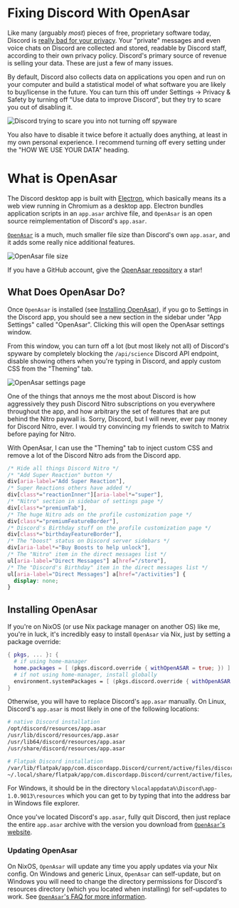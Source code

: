 # Fixing Discord With OpenAsar

Like many (arguably _most_) pieces of free, proprietary software today, Discord is
[really bad for your privacy](https://tosdr.org/en/service/536). Your "private" messages and even voice chats on Discord
are collected and stored, readable by Discord staff, according to their own privacy policy.
Discord's primary source of revenue is selling your data. These are just a few of many issues.

By default, Discord also collects data on applications you open and run on your computer and build a statistical model
of what software you are likely to buy/license in the future. You can turn this off under Settings → Privacy & Safety
by turning off "Use data to improve Discord", but they try to scare you out of disabling it.

![Discord trying to scare you into not turning off spyware](https://user-images.githubusercontent.com/8648891/246507023-6f16bcaa-f19a-409c-970c-cb85cfb6d548.png)

You also have to disable it twice before it actually does anything, at least in my own personal experience. I recommend turning off every
setting under the "HOW WE USE YOUR DATA" heading.

# What is OpenAsar

The Discord desktop app is built with [Electron](https://www.electronjs.org/), which basically means its a web view
running in Chromium as a desktop app. Electron bundles application scripts in an `app.asar` archive file, and `OpenAsar`
is an open source reimplementation of Discord's `app.asar`.

[`OpenAsar`](https://openasar.dev/) is a much, much smaller file size than Discord's own `app.asar`, and it adds some
really nice additional features.

![OpenAsar file size](https://user-images.githubusercontent.com/8648891/246508384-111cc63b-0243-44d5-85aa-9dc5dda8884a.png)

If you have a GitHub account, give the [OpenAsar repository](https://github.com/GooseMod/OpenAsar) a star!

## What Does OpenAsar Do?

Once `OpenAsar` is installed (see [Installing OpenAsar](#installing-openasar)), if you go to Settings in the Discord app,
you should see a new section in the sidebar under "App Settings" called "OpenAsar". Clicking this will open the OpenAsar
settings window.

From this window, you can turn off a lot (but most likely not all) of Discord's spyware by completely blocking the `/api/science` Discord
API endpoint, disable showing others when you're typing in Discord, and apply custom CSS from the "Theming" tab.

![OpenAsar settings page](https://user-images.githubusercontent.com/8648891/246509701-d0978e27-f549-40b3-9a05-a9b8f50bc086.png)

One of the things that annoys me the most about Discord is how aggressively they push Discord Nitro subscriptions on you everywhere
throughout the app, and how arbitrary the set of features that are put behind the Nitro paywall is. Sorry, Discord, but I will never,
ever pay money for Discord Nitro, ever. I would try convincing my friends to switch to Matrix before paying for Nitro.

With OpenAsar, I can use the "Theming" tab to inject custom CSS and remove a lot of the Discord Nitro ads from the Discord app.

```css
/* Hide all things Discord Nitro */
/* "Add Super Reaction" button */
div[aria-label="Add Super Reaction"],
/* Super Reactions others have added */
div[class*="reactionInner"][aria-label*="super"],
/* "Nitro" section in sidebar of settings page */
div[class*="premiumTab"],
/* The huge Nitro ads on the profile customization page */
div[class*="premiumFeatureBorder"],
/* Discord's Birthday stuff on the profile customization page */
div[class*="birthdayFeatureBorder"],
/* The "boost" status on Discord server sidebars */
div[aria-label*="Buy Boosts to help unlock"],
/* The "Nitro" item in the direct messages list */
ul[aria-label="Direct Messages"] a[href="/store"],
/* The "Discord's Birthday" item in the direct messages list */
ul[aria-label="Direct Messages"] a[href="/activities"] {
  display: none;
}
```

## Installing OpenAsar

If you're on NixOS (or use Nix package manager on another OS) like me, you're in luck, it's incredibly easy to install `OpenAsar`
via Nix, just by setting a package override:

```nix
{ pkgs, ... }: {
  # if using home-manager
  home.packages = [ (pkgs.discord.override { withOpenASAR = true; }) ]
  # if not using home-manager, install globally
  environment.systemPackages = [ (pkgs.discord.override { withOpenASAR = true; }) ];
}
```

Otherwise, you will have to replace Discord's `app.asar` manually. On Linux, Discord's `app.asar` is most likely
in one of the following locations:

```bash
# native Discord installation
/opt/discord/resources/app.asar
/usr/lib/discord/resources/app.asar
/usr/lib64/discord/resources/app.asar
/usr/share/discord/resources/app.asar

# Flatpak Discord installation
/var/lib/flatpak/app/com.discordapp.Discord/current/active/files/discord/resources/app.asar
~/.local/share/flatpak/app/com.discordapp.Discord/current/active/files/discord/resources/app.asar
```

For Windows, it should be in the directory `%localappdata%\Discord\app-1.0.9013\resources` which you can get to
by typing that into the address bar in Windows file explorer.

Once you've located Discord's `app.asar`, fully quit Discord, then just replace the entire `app.asar` archive with
the version you download from [`OpenAsar`'s website](https://openasar.dev/).

### Updating OpenAsar

On NixOS, `OpenAsar` will update any time you apply updates via your Nix config. On Windows and generic Linux, `OpenAsar` can self-update,
but on Windows you will need to change the directory permissions for Discord's resources directory (which you located when installing)
for self-updates to work.
See [`OpenAsar`'s FAQ for more information](https://github.com/GooseMod/OpenAsar/blob/main/faq.md#does-openasar-update-itself).

